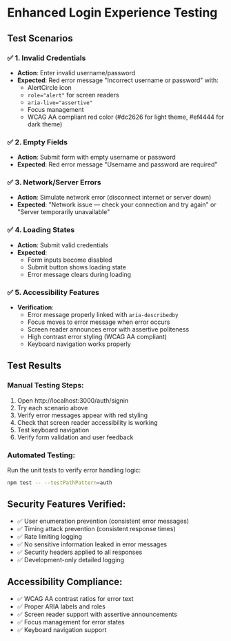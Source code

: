 # Enhanced Login Experience Testing

## Test Scenarios

### ✅ 1. Invalid Credentials

- **Action**: Enter invalid username/password
- **Expected**: Red error message "Incorrect username or password" with:
  - AlertCircle icon
  - `role="alert"` for screen readers
  - `aria-live="assertive"`
  - Focus management
  - WCAG AA compliant red color (#dc2626 for light theme, #ef4444 for dark theme)

### ✅ 2. Empty Fields

- **Action**: Submit form with empty username or password
- **Expected**: Red error message "Username and password are required"

### ✅ 3. Network/Server Errors

- **Action**: Simulate network error (disconnect internet or server down)
- **Expected**: "Network issue — check your connection and try again" or "Server temporarily unavailable"

### ✅ 4. Loading States

- **Action**: Submit valid credentials
- **Expected**:
  - Form inputs become disabled
  - Submit button shows loading state
  - Error message clears during loading

### ✅ 5. Accessibility Features

- **Verification**:
  - Error message properly linked with `aria-describedby`
  - Focus moves to error message when error occurs
  - Screen reader announces error with assertive politeness
  - High contrast error styling (WCAG AA compliant)
  - Keyboard navigation works properly

## Test Results

### Manual Testing Steps:

1. Open http://localhost:3000/auth/signin
2. Try each scenario above
3. Verify error messages appear with red styling
4. Check that screen reader accessibility is working
5. Test keyboard navigation
6. Verify form validation and user feedback

### Automated Testing:

Run the unit tests to verify error handling logic:

```bash
npm test -- --testPathPattern=auth
```

## Security Features Verified:

- ✅ User enumeration prevention (consistent error messages)
- ✅ Timing attack prevention (consistent response times)
- ✅ Rate limiting logging
- ✅ No sensitive information leaked in error messages
- ✅ Security headers applied to all responses
- ✅ Development-only detailed logging

## Accessibility Compliance:

- ✅ WCAG AA contrast ratios for error text
- ✅ Proper ARIA labels and roles
- ✅ Screen reader support with assertive announcements
- ✅ Focus management for error states
- ✅ Keyboard navigation support
